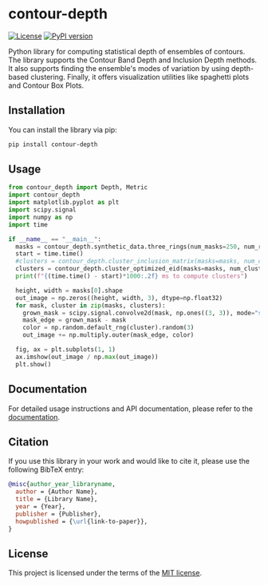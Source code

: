 # contour-depth

[![License](https://img.shields.io/badge/License-MIT-blue.svg)](https://opensource.org/licenses/MIT)
[![PyPI version](https://badge.fury.io/py/library-name.svg)](https://badge.fury.io/py/library-name)

Python library for computing statistical depth of ensembles of contours. The library supports the Contour Band Depth and Inclusion Depth methods. It also supports finding the ensemble's modes of variation by using depth-based clustering. Finally, it offers visualization utilities like spaghetti plots and Contour Box Plots. 

## Installation

You can install the library via pip:

```bash
pip install contour-depth
```

## Usage

```python
from contour_depth import Depth, Metric
import contour_depth
import matplotlib.pyplot as plt
import scipy.signal
import numpy as np
import time

if __name__ == "__main__":
  masks = contour_depth.synthetic_data.three_rings(num_masks=250, num_rows=256, num_cols=256, seed=42)
  start = time.time()
  #clusters = contour_depth.cluster_inclusion_matrix(masks=masks, num_clusters=3, depth=Depth.EpsilonInclusionDepth, metric=Metric.Depth, kmeans_random_seed=42)
  clusters = contour_depth.cluster_optimized_eid(masks=masks, num_clusters=3, metric=Metric.Depth, kmeans_random_seed=42)
  print(f"{(time.time() - start)*1000:.2f} ms to compute clusters")

  height, width = masks[0].shape
  out_image = np.zeros((height, width, 3), dtype=np.float32)
  for mask, cluster in zip(masks, clusters):
    grown_mask = scipy.signal.convolve2d(mask, np.ones((3, 3)), mode="same") > 0
    mask_edge = grown_mask - mask
    color = np.random.default_rng(cluster).random(3)
    out_image += np.multiply.outer(mask_edge, color)

  fig, ax = plt.subplots(1, 1)
  ax.imshow(out_image / np.max(out_image))
  plt.show()
```

## Documentation

For detailed usage instructions and API documentation, please refer to the [documentation](https://link-to-documentation).

## Citation

If you use this library in your work and would like to cite it, please use the following BibTeX entry:

```bibtex
@misc{author_year_libraryname,
  author = {Author Name},
  title = {Library Name},
  year = {Year},
  publisher = {Publisher},
  howpublished = {\url{link-to-paper}},
}
```

## License

This project is licensed under the terms of the [MIT license](LICENSE).
